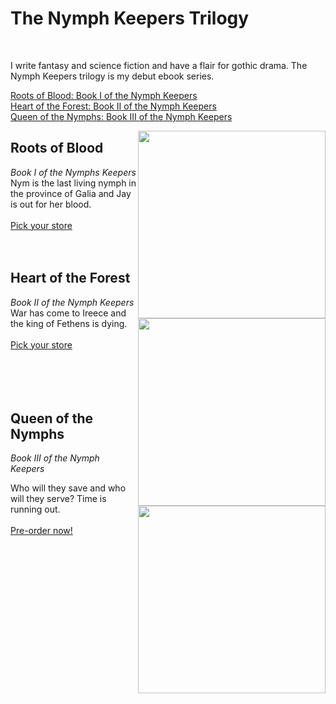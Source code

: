 # The Nymph Keepers Trilogy

<br>

I write fantasy and science fiction and have a flair for gothic drama. The Nymph Keepers trilogy is my debut ebook series.

[Roots of Blood: Book I of the Nymph Keepers](#roots-of-blood)<br>
[Heart of the Forest: Book II of the Nymph Keepers](#heart-of-the-forest)<br>
[Queen of the Nymphs: Book III of the Nymph Keepers](#queen-of-the-nymphs)

<a href="https://books2read.com/rootsofblood" target="blank"><img src="/rob.png" align="right" style="width: 300px;"></a>

## Roots of Blood

*Book I of the Nymphs Keepers* <br>
Nym is the last living nymph in the province of Galia and Jay is out for her blood. 
<br>
<br>
<a href="https://books2read.com/rootsofblood" target="blank">Pick your store</a> 
<br>
<br>
<br>
  
<a href="https://books2read.com/heartoftheforest" target="blank"><img src="/hotf.png" align="right" style="width: 300px;"></a>

## Heart of the Forest

*Book II of the Nymph Keepers* <br>
War has come to Ireece and the king of Fethens is dying.
<br>
<br>
<a href="https://books2read.com/heartoftheforest" target="blank">Pick your store</a> 
<br>
<br>
<br>
<br>
<br> 

<a href="https://books2read.com/queenofthenymphs" target="blank"><img src="/qotn.png" align="right" style="width: 300px;"></a>

## Queen of the Nymphs

*Book III of the Nymph Keepers*

Who will they save and who will they serve? Time is running out.
<br>
<br>
<a href="https://books2read.com/queenofthenymphs" target="blank">Pre-order now!</a> 